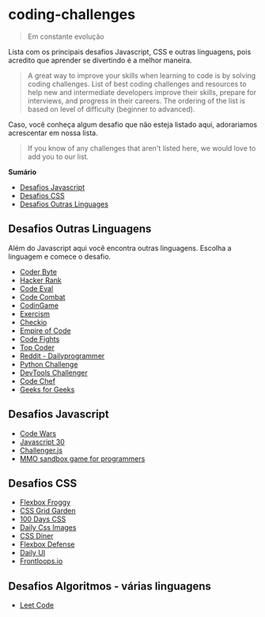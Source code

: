 # coding-challenges

> Em constante evolução

Lista com os principais desafios Javascript, CSS e outras linguagens, pois acredito que aprender se divertindo é a melhor maneira.

> A great way to improve your skills when learning to code is by solving coding challenges.
List of best coding challenges and resources to help new and intermediate developers improve their skills, prepare for interviews, and progress in their careers. The ordering of the list is based on level of difficulty (beginner to advanced).

Caso, você conheça algum desafio que não esteja listado aqui, adorariamos acrescentar em nossa lista.

> If you know of any challenges that aren't listed here, we would love to add you to our list.

**Sumário**

- [Desafios Javascript](#desafios-javascript)
- [Desafios CSS](#desafios-css)
- [Desafios Outras Linguages](#desafios-outras-linguagens)

## Desafios Outras Linguagens

Além do Javascript aqui você encontra outras linguagens. Escolha a linguagem e comece o desafio.

<ul>
  <li><a href="https://coderbyte.com/" target="_blank" title="Coder Byte">Coder Byte</a></li>
  <li><a href="https://www.hackerrank.com/" target="_blank" title="Hacker Rank">Hacker Rank</a></li>
  <li><a href="https://www.codeeval.com" target="_blank" title="Code Eval">Code Eval</a></li>
  <li><a href="https://br.codecombat.com/" target="_blank" title="Code Combat">Code Combat</a></li>
  <li><a href="https://www.codingame.com/" target="_blank" title="CodinGame">CodinGame</a></li>
  <li><a href="http://exercism.io/" target="_blank" title="Exercism">Exercism</a></li>
  <li><a href="https://checkio.org/" target="_blank" title="Checkio">Checkio</a></li>
  <li><a href="https://empireofcode.com/" target="_blank" title="Empire of Code">Empire of Code</a></li>
  <li><a href="https://codefights.com/" target="_blank" title="Code Fights">Code Fights</a></li>
  <li><a href="https://www.topcoder.com/" target="_blank" title="Top Coder">Top Coder</a></li>
  <li><a href="https://www.reddit.com/r/dailyprogrammer/" target="_blank" title="Reddit">Reddit - Dailyprogrammer</a></li>
  <li><a href="http://www.pythonchallenge.com/" target="_blank" title="Python Challenge">Python Challenge</a></li>
  <li><a href="http://devtoolschallenger.com/" target="_blank" title="DevTools Challenger">DevTools Challenger</a></li>
  <li><a href="https://www.codechef.com" target="_blank" title="Code Chef">Code Chef</a></li>
  <li><a href="https://practice.geeksforgeeks.org" target="_blank" title="Geeks for Geeks">Geeks for Geeks</a></li>
</ul>

## Desafios Javascript

<ul>
  <li><a href="https://www.codewars.com/" target="_blank" title="Code Wars">Code Wars</a></li>
  <li><a href="https://javascript30.com/" target="_blank" title="Javascript 30">Javascript 30</a></li>
  <li><a href="http://rileyjshaw.com/challenger/" target="_blank" title="Challenger.js">Challenger.js</a></li>
  <li><a href="https://screeps.com/" target="_blank" title="MMO sandbox game for programmers">MMO sandbox game for programmers</a></li>
</ul>


## Desafios CSS

<ul>
  <li><a href="http://flexboxfroggy.com/" target="_blank" title="Flexbox Froggy">Flexbox Froggy</a></li>
  <li><a href="http://cssgridgarden.com/" target="_blank" title="CSS Grid Garden">CSS Grid Garden</a></li>
  <li><a href="http://100dayscss.com/" target="_blank" title="100 Days CSS">100 Days CSS</a></li>
  <li><a href="http://dailycssimages.com/" target="_blank" title="Daily CSS Images">Daily Css Images</a></li>
  <li><a href="https://flukeout.github.io/" target="_blank" title="CSS Diner">CSS Diner</a></li>
  <li><a href="http://www.flexboxdefense.com/" target="_blank" title="Flexbox Defense">Flexbox Defense</a></li>
  <li><a href="http://www.dailyui.co/" target="_blank" title="Daily UI">Daily UI</a></li>
  <li><a href="https://frontloops.io/" target="_blank" title="Frontloops.io">Frontloops.io</a></li>
</ul>

## Desafios Algoritmos - várias linguagens
<ul>
  <li><a href="https://leetcode.com" target="_blank" title="Leet Code">Leet Code</a></li>
</ul>



